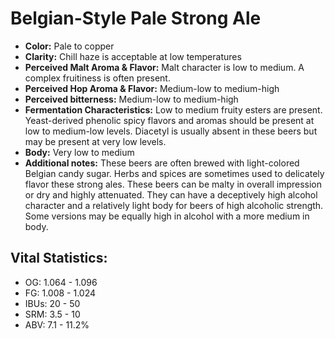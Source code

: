 # Belgian-Style Pale Strong Ale

- **Color:** Pale to copper
- **Clarity:** Chill haze is acceptable at low temperatures
- **Perceived Malt Aroma & Flavor:** Malt character is low to medium. A complex fruitiness is often present.
- **Perceived Hop Aroma & Flavor:** Medium-low to medium-high
- **Perceived bitterness:** Medium-low to medium-high
- **Fermentation Characteristics:** Low to medium fruity esters are present. Yeast-derived phenolic spicy flavors and aromas should be present at low to medium-low levels. Diacetyl is usually absent in these beers but may be present at very low levels.
- **Body:** Very low to medium
- **Additional notes:** These beers are often brewed with light-colored Belgian candy sugar. Herbs and spices are sometimes used to delicately flavor these strong ales. These beers can be malty in overall impression or dry and highly attenuated. They can have a deceptively high alcohol character and a relatively light body for beers of high alcoholic strength. Some versions may be equally high in alcohol with a more medium in body.

## Vital Statistics:

- OG: 1.064 - 1.096
- FG: 1.008 - 1.024
- IBUs: 20 - 50
- SRM: 3.5 - 10
- ABV: 7.1 - 11.2% 
